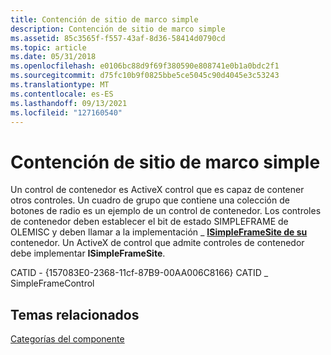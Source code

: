```yaml
---
title: Contención de sitio de marco simple
description: Contención de sitio de marco simple
ms.assetid: 85c3565f-f557-43af-8d36-58414d0790cd
ms.topic: article
ms.date: 05/31/2018
ms.openlocfilehash: e0106bc88d9f69f380590e808741e0b1a0bdc2f1
ms.sourcegitcommit: d75fc10b9f0825bbe5ce5045c90d4045e3c53243
ms.translationtype: MT
ms.contentlocale: es-ES
ms.lasthandoff: 09/13/2021
ms.locfileid: "127160540"
---
```

# <a name="simple-frame-site-containment"></a>Contención de sitio de marco simple

Un control de contenedor es ActiveX control que es capaz de contener otros controles. Un cuadro de grupo que contiene una colección de botones de radio es un ejemplo de un control de contenedor. Los controles de contenedor deben establecer el bit de estado SIMPLEFRAME de OLEMISC y deben llamar a la implementación \_ [**ISimpleFrameSite de su**](/windows/desktop/api/OCIdl/nn-ocidl-isimpleframesite) contenedor. Un ActiveX de control que admite controles de contenedor debe implementar **ISimpleFrameSite**.

CATID - {157083E0-2368-11cf-87B9-00AA006C8166} CATID \_ SimpleFrameControl

## <a name="related-topics"></a>Temas relacionados

<dl> <dt>

[Categorías del componente](component-categories.md)
</dt> </dl>

 

 




